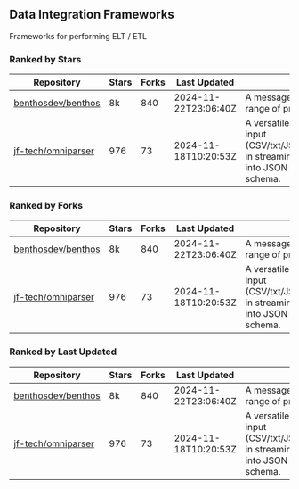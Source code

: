 ## Data Integration Frameworks

Frameworks for performing ELT / ETL

### Ranked by Stars

| Repository | Stars | Forks | Last Updated | Description | 
|------------|-------|-------|--------------|-------------|
| [benthosdev/benthos](https://github.com/benthosdev/benthos) | 8k | 840 | 2024-11-22T23:06:40Z |  A message streaming bridge between a range of protocols. |
| [jf-tech/omniparser](https://github.com/jf-tech/omniparser) | 976 | 73 | 2024-11-18T10:20:53Z |  A versatile ETL library that parses text input (CSV/txt/JSON/XML/EDI/X12/EDIFACT/etc) in streaming fashion and transforms data into JSON output using data-driven schema. |

### Ranked by Forks

| Repository | Stars | Forks | Last Updated | Description | 
|------------|-------|-------|--------------|-------------|
| [benthosdev/benthos](https://github.com/benthosdev/benthos) | 8k | 840 | 2024-11-22T23:06:40Z |  A message streaming bridge between a range of protocols. |
| [jf-tech/omniparser](https://github.com/jf-tech/omniparser) | 976 | 73 | 2024-11-18T10:20:53Z |  A versatile ETL library that parses text input (CSV/txt/JSON/XML/EDI/X12/EDIFACT/etc) in streaming fashion and transforms data into JSON output using data-driven schema. |

### Ranked by Last Updated

| Repository | Stars | Forks | Last Updated | Description | 
|------------|-------|-------|--------------|-------------|
| [benthosdev/benthos](https://github.com/benthosdev/benthos) | 8k | 840 | 2024-11-22T23:06:40Z |  A message streaming bridge between a range of protocols. |
| [jf-tech/omniparser](https://github.com/jf-tech/omniparser) | 976 | 73 | 2024-11-18T10:20:53Z |  A versatile ETL library that parses text input (CSV/txt/JSON/XML/EDI/X12/EDIFACT/etc) in streaming fashion and transforms data into JSON output using data-driven schema. |

